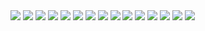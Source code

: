 <img src="1_20_2020_4_54_18AM.PNG">
<img src="1_20_2020_4_54_18AM.PNG">
<img src="1_20_2020_4_54_35AM.PNG">
<img src="1_20_2020_4_55_20AM.PNG">
<img src="1_20_2020_4_55_26AM.PNG">
<img src="1_20_2020_4_55_33AM.PNG">
<img src="1_20_2020_4_55_40AM.PNG">
<img src="1_20_2020_4_55_45AM.PNG">
<img src="1_20_2020_4_55_53AM.PNG">
<img src="1_20_2020_4_56_03AM.PNG">
<img src="1_20_2020_4_56_17AM.PNG">
<img src="1_20_2020_4_56_22AM.PNG">
<img src="1_20_2020_4_56_27AM.PNG">
<img src="1_20_2020_4_56_32AM.PNG">
<img src="1_20_2020_4_56_42AM.PNG">
